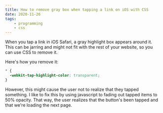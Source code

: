 ```yaml
---
title: How to remove gray box when tapping a link on iOS with CSS
date: 2020-11-26
tags:
    - programming
    - css
---
```

When you tap a link in iOS Safari, a gray highlight box appears around it. This can be jarring and might not fit with the rest of your website, so you can use CSS to remove it.

Here's how you remove it:

```css
* {
  -webkit-tap-highlight-color: transparent;
}
```

However, this might cause the user not to realize that they tapped something. I like to fix this by using javascript to fading out tapped items to 50% opacity. That way, the user realizes that the button's been tapped and that we're loading the next page.
